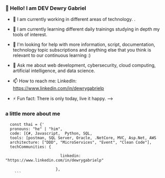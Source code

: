 

###  👋 Hello! I am DEV Dewry Gabriel



- 🔭 I am currently working in different areas of technology.
.
- 🌱 I am currently learning different daily trainings studying in depth my tools of interest.

- 🤔 I'm looking for help with more information, script, documentation, technology topic subscriptions and anything else that you think is relevant to our continuous learning :)

- 💬 Ask me about web development, cybersecurity, cloud computing, artificial intelligence, and data science.

- 📫 How to reach me: LinkedIn: https://www.linkedin.com/in/dewrygabrielp

- ⚡ Fun fact: There is only today, live it happy.
-->
### a little more about me
```
  const thai = {'
  pronouns: "he" | "him",
  code: [C#, Javascript,  Python, SQL,
  tools: [postman, SQL Server, Oracle, .NetCore, MVC, Asp.Net, AWS
  architecture: ["DDD", "MicroServices", "Event", "Clean Code"],
  techCommunities: {
                        
                        linkedin: "https://www.linkedin.com/in/dewrygabrielp"
                        
                      },
    ```

```
